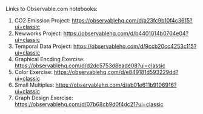 Links to Observable.com notebooks:
1. CO2 Emission Project: https://observablehq.com/d/a23fc9b10f4c3615?ui=classic
2. Newworks Project: https://observablehq.com/d/b4401014b0704e04?ui=classic
3. Temporal Data Project: https://observablehq.com/d/9ccb20cc4253c115?ui=classic
4. Graphical Encding Exercise: https://observablehq.com/d/d2dc5753d8eade08?ui=classic
5. Color Exercise: https://observablehq.com/d/e849181d593229dd?ui=classic
6. Small Multiples: https://observablehq.com/d/ab01e611b9106916?ui=classic
7. Graph Design Exercise: https://observablehq.com/d/07b68cb9d0f4dc21?ui=classic
